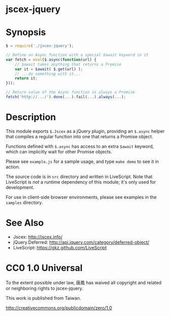 jscex-jquery
============

# Synopsis

```javascript
$ = require('./jscex-jquery');

// Define an Async function with a special $await keyword in it
var fetch = eval($.async(function(url) {
    // $await takes anything that returns a Promise
    var it = $await( $.get(url) );
    // ...do something with it...
    return it;
}));

// Return value of the Async function is always a Promise
fetch('http://.../').done(...).fail(...).always(...);
```
    
# Description

This module exports `$.Jscex` as a jQuery plugin, providing an
`$.async` helper that compiles a regular function into one that
returns a Promise object.

Functions defined with `$.async` has access to an extra `$await`
keyword, which can implicitly wait for other Promise objects.

Please see `example.js` for a sample usage, and type `make demo`
to see it in action.

The source code is in `src` directory and written in LiveScript.
Note that LiveScript is _not_ a runtime dependency of this module;
it's only used for development.

For use in client-side browser environments, please see examples
in the `samples` directory.

# See Also

* Jscex: http://jscex.info/
* jQuery.Deferred: http://api.jquery.com/category/deferred-object/
* LiveScript: https://gkz.github.com/LiveScript

# CC0 1.0 Universal

To the extent possible under law, 唐鳳 has waived all copyright
and related or neighboring rights to jscex-jquery.

This work is published from Taiwan.

http://creativecommons.org/publicdomain/zero/1.0
